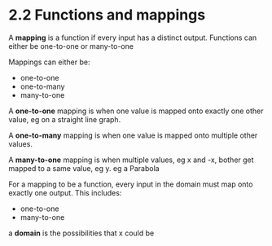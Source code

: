 # 2.2 Functions and mappings

A **mapping** is a function if every input has a distinct output. Functions can either be one-to-one or many-to-one

Mappings can either be:
- one-to-one
- one-to-many
- many-to-one

A **one-to-one**  mapping is when one value is mapped onto exactly one other value, eg on a straight line graph.

A **one-to-many** mapping is when one value is mapped onto multiple other values.

A **many-to-one** mapping is when multiple values, eg x and -x, bother get mapped to a same value, eg y. eg a Parabola

For a mapping to be a function, every input in the domain must map onto exactly one output. This includes:
- one-to-one
- many-to-one

a **domain** is the possibilities that x could be